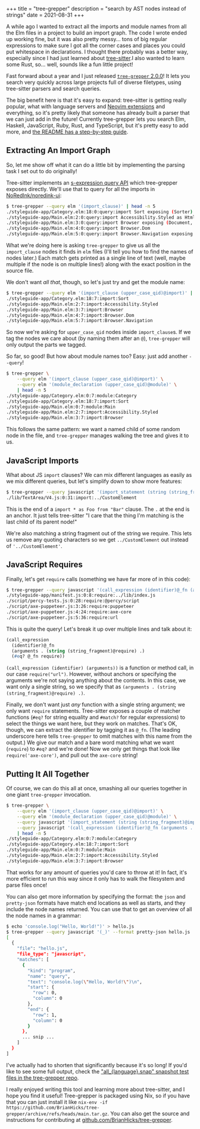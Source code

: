 +++
title = "tree-grepper"
description = "search by AST nodes instead of strings"
date = 2021-08-31
+++

A while ago I wanted to extract all the imports and module names from all the Elm files in a project to build an import graph.
The code I wrote ended up working fine, but it was also pretty messy... tons of big regular expressions to make sure I got all the corner cases and places you could put whitespace in declarations.
I thought there probably was a better way, especially since I had just learned about [tree-sitter](https://tree-sitter.github.io/tree-sitter/).I also wanted to learn some Rust, so... well, sounds like a fun little project!

Fast forward about a year and I just released [`tree-grepper` 2.0.0](https://github.com/BrianHicks/tree-grepper)!
It lets you search very quickly across large projects full of diverse filetypes, using tree-sitter parsers and search queries.

The big benefit here is that it's easy to expand: tree-sitter is getting really popular, what with language servers and [Neovim extensions](https://neovim.io/doc/treesitter/) and everything, so it's pretty likely that someone has already built a parser that we can just add in the future!
Currently tree-grepper lets you search Elm, Haskell, JavaScript, Ruby, Rust, and TypeScript, but it's pretty easy to add more, and [the README has a step-by-step guide](https://github.com/BrianHicks/tree-grepper#supported-languages).

## Extracting An Import Graph

So, let me show off what it can do a little bit by implementing the parsing task I set out to do originally!

Tree-sitter implements an [s-expression query API](https://tree-sitter.github.io/tree-sitter/using-parsers#pattern-matching-with-queries) which tree-grepper exposes directly.
We'll use that to query for all the imports in [NoRedInk/noredink-ui](https://github.com/noredink/noredink-ui):

```bash
$ tree-grepper --query elm '(import_clause)' | head -n 5
./styleguide-app/Category.elm:18:0:query:import Sort exposing (Sorter)
./styleguide-app/Main.elm:2:0:query:import Accessibility.Styled as Html exposing (Html, img, text)
./styleguide-app/Main.elm:3:0:query:import Browser exposing (Document, UrlRequest(..))
./styleguide-app/Main.elm:4:0:query:import Browser.Dom
./styleguide-app/Main.elm:5:0:query:import Browser.Navigation exposing (Key)
```

What we're doing here is asking `tree-grepper` to give us all the `import_clause` nodes it finds in `elm` files (I'll tell you how to find the names of nodes later.)
Each match gets printed as a single line of text (well, maybe multiple if the node is on multiple lines!) along with the exact position in the source file.

We don't want *all that*, though, so let's just try and get the module name:

```bash
$ tree-grepper --query elm '(import_clause (upper_case_qid)@import)' | head -n 5
./styleguide-app/Category.elm:18:7:import:Sort
./styleguide-app/Main.elm:2:7:import:Accessibility.Styled
./styleguide-app/Main.elm:3:7:import:Browser
./styleguide-app/Main.elm:4:7:import:Browser.Dom
./styleguide-app/Main.elm:5:7:import:Browser.Navigation
```

So now we're asking for `upper_case_qid` nodes inside `import_clause`s.
If we tag the nodes we care about (by naming them after an `@`), `tree-grepper` will only output the parts we tagged.

So far, so good!
But how about module names too?
Easy: just add another `--query`!

```bash
$ tree-grepper \
    --query elm '(import_clause (upper_case_qid)@import)' \
    --query elm '(module_declaration (upper_case_qid)@module)' \
    | head -n 5
./styleguide-app/Category.elm:0:7:module:Category
./styleguide-app/Category.elm:18:7:import:Sort
./styleguide-app/Main.elm:0:7:module:Main
./styleguide-app/Main.elm:2:7:import:Accessibility.Styled
./styleguide-app/Main.elm:3:7:import:Browser
```

This follows the same pattern: we want a named child of some random node in the file, and `tree-grepper` manages walking the tree and gives it to us.

## JavaScript Imports

What about JS `import` clauses?
We can mix different languages as easily as we mix different queries, but let's simplify down to show more features:

```bash
$ tree-grepper --query javascript '(import_statement (string (string_fragment)@import) .)'
./lib/TextArea/V4.js:0:31:import:../CustomElement
```

This is the end of a `import * as Foo from "Bar"` clause.
The `.` at the end is an anchor.
It just tells tree-sitter "I care that the thing I'm matching is the last child of its parent node!"

We're also matching a string fragment out of the string we require.
This lets us remove any quoting characters so we get `../CustomElement` out instead of `'../CustomElement'`.

## JavaScript Requires

Finally, let's get `require` calls (something we have far more of in this code):

```bash
$ tree-grepper --query javascript '(call_expression (identifier)@_fn (arguments . (string (string_fragment)@require) .) (#eq? @_fn require))' | head -n 5
./styleguide-app/manifest.js:0:8:require:../lib/index.js
./script/percy-tests.js:0:28:require:@percy/script
./script/axe-puppeteer.js:3:26:require:puppeteer
./script/axe-puppeteer.js:4:24:require:axe-core
./script/axe-puppeteer.js:5:36:require:url
```

This is quite the query!
Let's break it up over multiple lines and talk about it:

```lisp
(call_expression
  (identifier)@_fn
  (arguments . (string (string_fragment)@require) .)
  (#eq? @_fn require))
```

`(call_expression (identifier) (arguments))` is a function or method call, in our case `require("url")`.
However, without anchors or specifying the arguments we're not saying anything about the contents.
In this case, we want only a single string, so we specify that as `(arguments . (string (string_fragment)@require) .)`.

Finally, we don't want just *any* function with a single string argument; we only want `require` statements.
Tree-sitter exposes a couple of matcher functions (`#eq?` for string equality and `#match?` for regular expressions) to select the things we want here, but they work on matches.
That's OK, though, we can extract the identifier by tagging it as `@_fn`.
(The leading underscore here tells `tree-grepper` to omit matches with this name from the output.)
We give our match and a bare word matching what we want (`require`) to `#eq?` and we're done!
Now we only get things that look like `require('axe-core')`, and pull out the `axe-core` string!

## Putting It All Together

Of course, we can do this all at once, smashing all our queries together in one giant `tree-grepper` invocation.

```bash
$ tree-grepper \
    --query elm '(import_clause (upper_case_qid)@import)' \
    --query elm '(module_declaration (upper_case_qid)@module)' \
    --query javascript '(import_statement (string (string_fragment)@import) .)' \
    --query javascript '(call_expression (identifier)@_fn (arguments . (string (string_fragment)@require) .) (#eq? @_fn require))' \
    | head -n 5
./styleguide-app/Category.elm:0:7:module:Category
./styleguide-app/Category.elm:18:7:import:Sort
./styleguide-app/Main.elm:0:7:module:Main
./styleguide-app/Main.elm:2:7:import:Accessibility.Styled
./styleguide-app/Main.elm:3:7:import:Browser
```

That works for any amount of queries you'd care to throw at it!
In fact, it's more efficient to run this way since it only has to walk the filesystem and parse files once!

You can also get more information by specifying the format: the `json` and `pretty-json` formats have match end locations as well as starts, and they include the node names returned.
You can use that to get an overview of all the node names in a grammar:

```bash
$ echo 'console.log("Hello, World!")' > hello.js
$ tree-grepper --query javascript '(_)' --format pretty-json hello.js
[
  {
    "file": "hello.js",
    "file_type": "javascript",
    "matches": [
      {
        "kind": "program",
        "name": "query",
        "text": "console.log(\"Hello, World!\")\n",
        "start": {
          "row": 0,
          "column": 0
        },
        "end": {
          "row": 1,
          "column": 0
        }
      },
      ... snip ...
    ]
  }
]
```

I've actually had to shorten that significantly because it's so long!
If you'd like to see some full output, check the ["all_{language}.snap" snapshot test files in the tree-grepper repo](https://github.com/BrianHicks/tree-grepper/tree/main/src/snapshots).

I really enjoyed writing this tool and learning more about tree-sitter, and I hope you find it useful!
Tree-grepper is packaged using Nix, so if you have that you can just install it like `nix-env -if https://github.com/BrianHicks/tree-grepper/archive/refs/heads/main.tar.gz`.
You can also get the source and instructions for contributing at [github.com/BrianHicks/tree-grepper](https://github.com/BrianHicks/tree-grepper).
